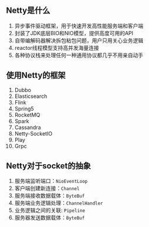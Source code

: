 ## Netty是什么
1. 异步事件驱动框架，用于快速开发高性能服务端和客户端
2. 封装了JDK底层BIO和NIO模型，提供高度可用的API
3. 自带编解码器解决拆包粘包问题，用户只用关心业务逻辑
4. reactor线程模型支持高并发海量连接
5. 各种协议栈来处理任何一种通用协议都几乎不用亲自动手

## 使用Netty的框架
1. Dubbo
2. Elasticsearch
3. Flink
4. Spring5
5. RocketMQ
6. Spark
7. Cassandra
8. Netty-SocketIO
9. Play
10. Grpc

## Netty对于socket的抽象
1. 服务端监听端口：`NioEventLoop`
2. 客户端创建新连接：`Channel`
3. 服务端接收数据载体：`ByteBuf`
4. 服务端业务逻辑处理：`ChannelHandler`
5. 业务逻辑之间的关联: `Pipeline`
6. 服务器发送数据载体：`ByteBuf`
